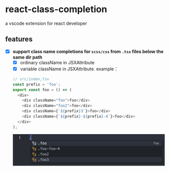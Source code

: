 # react-class-completion

a vscode extension for react developer

## features

- [x] **support class name completions for `scss/css` from `.tsx` files below the same dir path**
  - [x] ordinary className in JSXAttribute
  - [x] variable className in JSXAttribute. example：
  ```ts
  // src/index,tsx
  const prefix = 'foo';
  export const foo = () => (
    <div>
      <div className="foo">foo</div>
      <div className="foo2">foo</div>
      <div className={`${prefix}3`}>foo</div>
      <div className={`${prefix}-${prefix}-4`}>foo</div>
    </div>
  );
  ```
  ![](./variable_completion.jpg)
